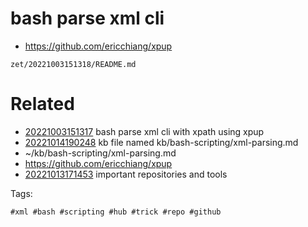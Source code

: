 # bash parse xml cli

- https://github.com/ericchiang/xpup

` zet/20221003151318/README.md `

# Related

- [20221003151317](/zet/20221003151317/README.md) bash parse xml cli with xpath using xpup
- [20221014190248](/zet/20221014190248/README.md) kb file named kb/bash-scripting/xml-parsing.md
- ~/kb/bash-scripting/xml-parsing.md
- https://github.com/ericchiang/xpup
- [20221013171453](/zet/20221013171453/README.md) important repositories and tools

Tags:

    #xml #bash #scripting #hub #trick #repo #github
